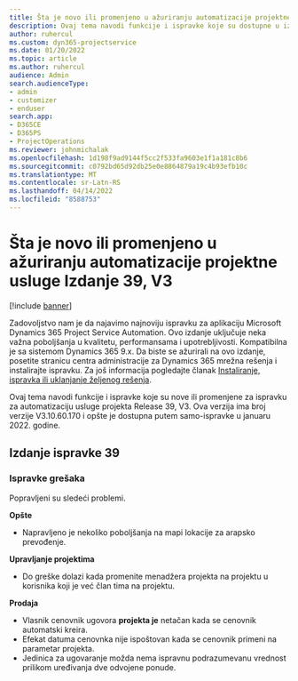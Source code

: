 ```yaml
---
title: Šta je novo ili promenjeno u ažuriranju automatizacije projektne usluge Izdanje 39, V3
description: Ovaj tema navodi funkcije i ispravke koje su dostupne u izdanju Microsoft Dynamics 365 Project Service Automation Update Release 39, V3.
author: ruhercul
ms.custom: dyn365-projectservice
ms.date: 01/20/2022
ms.topic: article
ms.author: ruhercul
audience: Admin
search.audienceType:
- admin
- customizer
- enduser
search.app:
- D365CE
- D365PS
- ProjectOperations
ms.reviewer: johnmichalak
ms.openlocfilehash: 1d198f9ad9144f5cc2f533fa9603e1f1a181c8b6
ms.sourcegitcommit: c0792bd65d92db25e0e8864879a19c4b93efb10c
ms.translationtype: MT
ms.contentlocale: sr-Latn-RS
ms.lasthandoff: 04/14/2022
ms.locfileid: "8588753"
---
```

# <a name="whats-new-or-changed-in-project-service-automation-update-release-39-v3"></a>Šta je novo ili promenjeno u ažuriranju automatizacije projektne usluge Izdanje 39, V3

[!include [banner](../includes/psa-now-project-operations.md)]

Zadovoljstvo nam je da najavimo najnoviju ispravku za aplikaciju Microsoft Dynamics 365 Project Service Automation. Ovo izdanje uključuje neka važna poboljšanja u kvalitetu, performansama i upotrebljivosti. Kompatibilna je sa sistemom Dynamics 365 9.x. Da biste se ažurirali na ovo izdanje, posetite stranicu centra administracije za Dynamics 365 mrežna rešenja i instalirajte ispravku. Za još informacija pogledajte članak [Instaliranje, ispravka ili uklanjanje željenog rešenja](/power-platform/admin/install-remove-preferred-solution).

Ovaj tema navodi funkcije i ispravke koje su nove ili promenjene za ispravku za automatizaciju usluge projekta Release 39, V3. Ova verzija ima broj verzije V3.10.60.170 i opšte je dostupna putem samo-ispravke u januaru 2022. godine.

## <a name="update-release-39"></a>Izdanje ispravke 39

### <a name="bug-fixes"></a>Ispravke grešaka

Popravljeni su sledeći problemi.

**Opšte**

- Napravljeno je nekoliko poboljšanja na mapi lokacije za arapsko prevođenje.

**Upravljanje projektima**

- Do greške dolazi kada promenite menadžera projekta na projektu u korisnika koji je već član tima na projektu.

**Prodaja**

- Vlasnik cenovnik ugovora **projekta je** netačan kada se cenovnik automatski kreira. 
- Efekat datuma cenovnka nije ispoštovan kada se cenovnik primeni na parametar projekta.
- Jedinica za ugovaranje možda nema ispravnu podrazumevanu vrednost prilikom uređivanja dve odvojene ponude.
